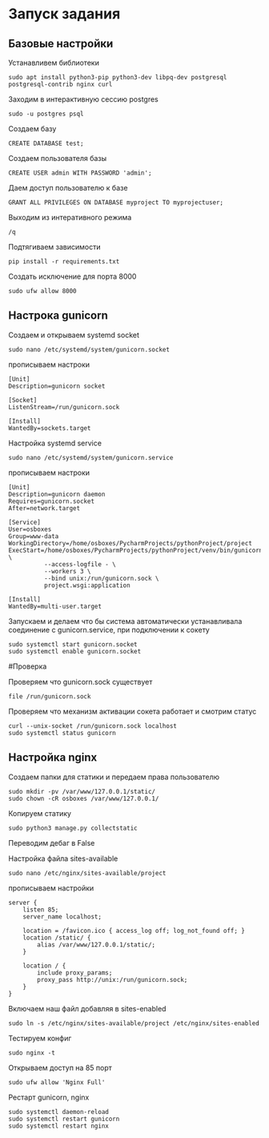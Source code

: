 # Запуск задания

## Базовые настройки

Устанавливем библиотеки

```dash
sudo apt install python3-pip python3-dev libpq-dev postgresql postgresql-contrib nginx curl
```

Заходим в интерактивную сессию postgres

```dash
sudo -u postgres psql
```

Создаем базу

```dash
CREATE DATABASE test;
```

Создаем пользователя базы

```dash
CREATE USER admin WITH PASSWORD 'admin';
```

Даем доступ пользователю к базе

```dash
GRANT ALL PRIVILEGES ON DATABASE myproject TO myprojectuser;
```

Выходим из интеративного режима

```dash
/q
```

Подтягиваем зависимости

```dash
pip install -r requirements.txt
```

Создать исключение для порта 8000

```dash
sudo ufw allow 8000
```

## Настрока gunicorn

Создаем и открываем systemd socket

```dash
sudo nano /etc/systemd/system/gunicorn.socket
```

прописываем настроки

```dash
[Unit]
Description=gunicorn socket

[Socket]
ListenStream=/run/gunicorn.sock

[Install]
WantedBy=sockets.target
```

Настройка systemd service

```dash
sudo nano /etc/systemd/system/gunicorn.service
```
прописываем настроки

```dash
[Unit]
Description=gunicorn daemon
Requires=gunicorn.socket
After=network.target

[Service]
User=osboxes
Group=www-data
WorkingDirectory=/home/osboxes/PycharmProjects/pythonProject/project
ExecStart=/home/osboxes/PycharmProjects/pythonProject/venv/bin/gunicorn \
          --access-logfile - \
          --workers 3 \
          --bind unix:/run/gunicorn.sock \
          project.wsgi:application

[Install]
WantedBy=multi-user.target
```

Запускаем и делаем что бы система автоматически устанавливала соединение с gunicorn.service, при подключении к сокету

```dash
sudo systemctl start gunicorn.socket
sudo systemctl enable gunicorn.socket
```

#Проверка

Проверяем что gunicorn.sock существует

```dash
file /run/gunicorn.sock
```

Проверяем что механизм активации сокета работает и смотрим статус

```dash
curl --unix-socket /run/gunicorn.sock localhost
sudo systemctl status gunicorn
```

## Настройка nginx

Создаем папки для статики и передаем права пользователю

```dash
sudo mkdir -pv /var/www/127.0.0.1/static/
sudo chown -cR osboxes /var/www/127.0.0.1/
```

Копируем статику

```dash
sudo python3 manage.py collectstatic
```

Переводим дебаг в False

Настройка файла sites-available

```dash
sudo nano /etc/nginx/sites-available/project
```
прописываем настройки

```dash 
server {
    listen 85;
    server_name localhost;

    location = /favicon.ico { access_log off; log_not_found off; }
    location /static/ {
        alias /var/www/127.0.0.1/static/;
    }
    
    location / {
        include proxy_params;
        proxy_pass http://unix:/run/gunicorn.sock;
    }
}
```

Включаем наш файл добавляя в sites-enabled

```dash
sudo ln -s /etc/nginx/sites-available/project /etc/nginx/sites-enabled
```

Тестируем конфиг

```dash
sudo nginx -t
```

Открываем доступ на 85 порт

```dash
sudo ufw allow 'Nginx Full'
```

Рестарт gunicorn, nginx

```dash
sudo systemctl daemon-reload
sudo systemctl restart gunicorn
sudo systemctl restart nginx
```
